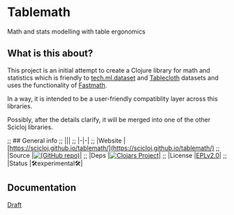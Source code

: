 # Tablemath

Math and stats modelling with table ergonomics

## What is this about?

This project is an initial attempt to create a Clojure library for math and statistics which is friendly to [tech.ml.dataset](https://github.com/techascent/tech.ml.dataset) and [Tablecloth](https://scicloj.github.io/tablecloth) datasets and uses the functionality of [Fastmath](https://github.com/generateme/fastmath). 

In a way, it is intended to be a user-friendly compatiblity layer across this libraries.

Possibly, after the details clarify, it will be merged into one of the other Scicloj libraries.

;; ## General info
;; |||
;; |-|-|
;; |Website | [https://scicloj.github.io/tablemath/](https://scicloj.github.io/tablemath/)
;; |Source |[![(GitHub repo)](https://img.shields.io/badge/github-%23121011.svg?style=for-the-badge&logo=github&logoColor=white)](https://github.com/scicloj/tablemath)|
;; |Deps |[![Clojars Project](https://img.shields.io/clojars/v/org.scicloj/tablemath.svg)](https://clojars.org/org.scicloj/tablemath)|
;; |License |[EPLv2.0](https://github.com/scicloj/tablemath/blob/main/LICENSE)|
;; |Status |🛠experimental🛠|


## Documentation

[Draft](https://scicloj.github.io/tablemath/)
